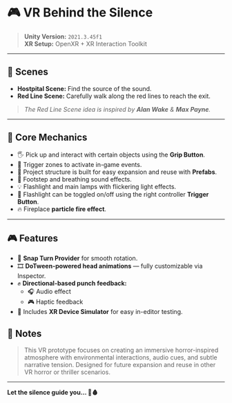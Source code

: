 # 🎮 VR Behind the Silence

> **Unity Version:** `2021.3.45f1`  
> **XR Setup:** OpenXR + XR Interaction Toolkit

---

## 🏥 Scenes

- **Hostpital Scene:** Find the source of the sound.
- **Red Line Scene:** Carefully walk along the red lines to reach the exit.

> *The Red Line Scene idea is inspired by **Alan Wake** & **Max Payne**.*

---

## 🧩 Core Mechanics

- 🖐️ Pick up and interact with certain objects using the **Grip Button**.
- 🚩 Trigger zones to activate in-game events.
- 🧱 Project structure is built for easy expansion and reuse with **Prefabs**.
- 🎵 Footstep and breathing sound effects.
- 💡 Flashlight and main lamps with flickering light effects.
- 🔦 Flashlight can be toggled on/off using the right controller **Trigger Button**.
- 🔥 Fireplace **particle fire effect**.

---

## 🎮 Features

- 🔄 **Snap Turn Provider** for smooth rotation.
- 🎞️ **DoTween-powered head animations** — fully customizable via Inspector.
- ✊ **Directional-based punch feedback:**
  - 🎧 Audio effect
  - 🎮 Haptic feedback
- 🧪 Includes **XR Device Simulator** for easy in-editor testing.

<!-- ---

## 📺 Demo Video

[![Watch on YouTube](https://img.shields.io/badge/Watch-YouTube-red?logo=youtube)](https://youtu.be/DgQFuYqHFBo)  

--- -->

## 📌 Notes

> This VR prototype focuses on creating an immersive horror-inspired atmosphere with environmental interactions, audio cues, and subtle narrative tension. Designed for future expansion and reuse in other VR horror or thriller scenarios.

---

**Let the silence guide you… 🔦🩸**
